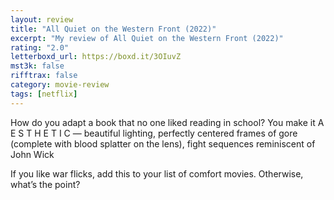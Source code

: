 ```yaml
---
layout: review
title: "All Quiet on the Western Front (2022)"
excerpt: "My review of All Quiet on the Western Front (2022)"
rating: "2.0"
letterboxd_url: https://boxd.it/3OIuvZ
mst3k: false
rifftrax: false
category: movie-review
tags: [netflix]
---
```


How do you adapt a book that no one liked reading in school? You make it A E S T H E T I C — beautiful lighting, perfectly centered frames of gore (complete with blood splatter on the lens), fight sequences reminiscent of John Wick

If you like war flicks, add this to your list of comfort movies. Otherwise, what’s the point?
